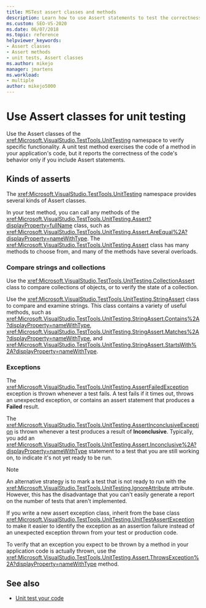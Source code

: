```yaml
---
title: MSTest assert classes and methods
description: Learn how to use Assert statements to test the correctness of your code behavior during a unit test of your application code.
ms.custom: SEO-VS-2020
ms.date: 06/07/2018
ms.topic: reference
helpviewer_keywords:
- Assert classes
- Assert methods
- unit tests, Assert classes
ms.author: mikejo
manager: jmartens
ms.workload:
- multiple
author: mikejo5000
---
```

# Use Assert classes for unit testing

Use the Assert classes of the <xref:Microsoft.VisualStudio.TestTools.UnitTesting> namespace to verify specific functionality. A unit test method exercises the code of a method in your application's code, but it reports the correctness of the code's behavior only if you include Assert statements.

## Kinds of asserts

The <xref:Microsoft.VisualStudio.TestTools.UnitTesting> namespace provides several kinds of Assert classes.

In your test method, you can call any methods of the <xref:Microsoft.VisualStudio.TestTools.UnitTesting.Assert?displayProperty=fullName> class, such as <xref:Microsoft.VisualStudio.TestTools.UnitTesting.Assert.AreEqual%2A?displayProperty=nameWithType>. The <xref:Microsoft.VisualStudio.TestTools.UnitTesting.Assert> class has many methods to choose from, and many of the methods have several overloads.

### Compare strings and collections

Use the <xref:Microsoft.VisualStudio.TestTools.UnitTesting.CollectionAssert> class to compare collections of objects, or to verify the state of a collection.

Use the <xref:Microsoft.VisualStudio.TestTools.UnitTesting.StringAssert> class to compare and examine strings. This class contains a variety of useful methods, such as <xref:Microsoft.VisualStudio.TestTools.UnitTesting.StringAssert.Contains%2A?displayProperty=nameWithType>, <xref:Microsoft.VisualStudio.TestTools.UnitTesting.StringAssert.Matches%2A?displayProperty=nameWithType>, and <xref:Microsoft.VisualStudio.TestTools.UnitTesting.StringAssert.StartsWith%2A?displayProperty=nameWithType>.

### Exceptions

The <xref:Microsoft.VisualStudio.TestTools.UnitTesting.AssertFailedException> exception is thrown whenever a test fails. A test fails if it times out, throws an unexpected exception, or contains an assert statement that produces a **Failed** result.

The <xref:Microsoft.VisualStudio.TestTools.UnitTesting.AssertInconclusiveException> is thrown whenever a test produces a result of **Inconclusive**. Typically, you add an <xref:Microsoft.VisualStudio.TestTools.UnitTesting.Assert.Inconclusive%2A?displayProperty=nameWithType> statement to a test that you are still working on, to indicate it's not yet ready to be run.

> [!NOTE]
> An alternative strategy is to mark a test that is not ready to run with the <xref:Microsoft.VisualStudio.TestTools.UnitTesting.IgnoreAttribute> attribute. However, this has the disadvantage that you can't easily generate a report on the number of tests that aren't implemented.

If you write a new assert exception class, inherit from the base class <xref:Microsoft.VisualStudio.TestTools.UnitTesting.UnitTestAssertException> to make it easier to identify the exception as an assertion failure instead of an unexpected exception thrown from your test or production code.

To verify that an exception you expect to be thrown by a method in your application code is actually thrown, use the <xref:Microsoft.VisualStudio.TestTools.UnitTesting.Assert.ThrowsException%2A?displayProperty=nameWithType> method.

## See also

- [Unit test your code](../test/unit-test-your-code.md)
